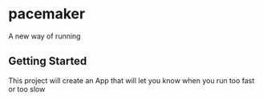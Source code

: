 # pacemaker

A new way of running

## Getting Started

This project will create an App that will let you know when you run too fast or too slow
